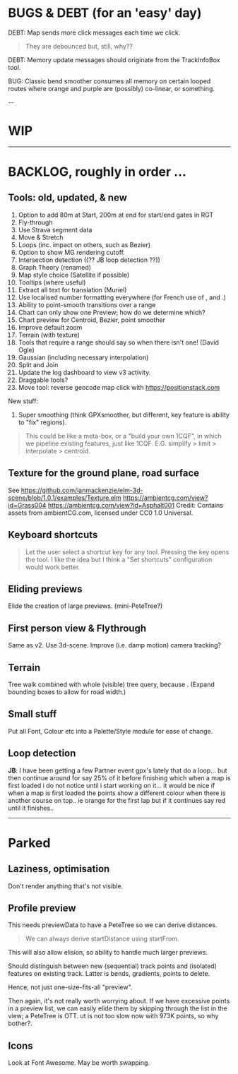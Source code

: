 
# BUGS & DEBT (for an 'easy' day)

DEBT: Map sends more click messages each time we click. 
> They are debounced but, still, why??

DEBT: Memory update messages should originate from the TrackInfoBox tool.

BUG: Classic bend smoother consumes all memory on certain looped routes where
     orange and purple are (possibly) co-linear, or something.

--

# WIP

---

# BACKLOG, roughly in order ...

## Tools: old, updated, & new

1. Option to add 80m at Start, 200m at end for start/end gates in RGT
2. Fly-through
3. Use Strava segment data
4. Move & Stretch
5. Loops (inc. impact on others, such as Bezier)
6. Option to show MG rendering cutoff.
7. Intersection detection ((?? JB loop detection ??))
8. Graph Theory (renamed)
9. Map style choice (Satellite if possible)
10. Tooltips (where useful)
11. Extract all text for translation (Muriel)
12. Use localised number formatting everywhere (for French use of , and .)
13. Ability to point-smooth transitions over a range
14. Chart can only show one Preview; how do we determine which?
15. Chart preview for Centroid, Bezier, point smoother
16. Improve default zoom
17. Terrain (with texture)
18. Tools that require a range should say so when there isn't one! (David Ogle)
19. Gaussian (including necessary interpolation)
20. Split and Join
21. Update the log dashboard to view v3 activity.
22. Draggable tools?
23. Move tool: reverse geocode map click with https://positionstack.com 

New stuff:
1. Super smoothing  (think GPXsmoother, but different, key feature is ability to "fix" regions).
> This could be like a meta-box, or a "build your own 1CQF", in which
> we pipeline existing features, just like 1CQF.
> E.G. simplify > limit > interpolate > centroid.

## Texture for the ground plane, road surface

See https://github.com/ianmackenzie/elm-3d-scene/blob/1.0.1/examples/Texture.elm
https://ambientcg.com/view?id=Grass004
https://ambientcg.com/view?id=Asphalt001
Credit: Contains assets from ambientCG.com, licensed under CC0 1.0 Universal.

## Keyboard shortcuts

> Let the user select a shortcut key for any tool.
> Pressing the key opens the tool.
> I like the idea but I think a "Set shortcuts" configuration would work better.

## Eliding previews

Elide the creation of large previews. (mini-PeteTree?)

## First person view & Flythrough

Same as v2. Use 3d-scene. Improve (i.e. damp motion) camera tracking?

## Terrain

Tree walk combined with whole (visible) tree query, because <track loops>.
(Expand bounding boxes to allow for road width.)

## Small stuff

Put all Font, Colour etc into a Palette/Style module for ease of change.

## Loop detection

**JB**: I have been getting a few Partner event gpx's lately that do a loop... but then continue around for say 25% of it before finishing which when a map is first loaded i do not notice until i start working on it... it would be nice if when a map is first loaded the points show a different colour when there is another course on top.. ie orange for the first lap but if it continues say red until it finishes..

---

# Parked

## Laziness, optimisation

Don't render anything that's not visible.

## Profile preview

This needs previewData to have a PeteTree so we can derive distances.
> We can always derive startDistance using startFrom.

This will also allow elision, so ability to handle much larger previews.

Should distinguish between new (sequential) track points and (isolated) features
on existing track. Latter is bends, gradients, points to delete.

Hence, not just one-size-fits-all "preview".

Then again, it's not really worth worrying about. If we have excessive points
in a preview list, we can easily elide them by skipping through the list in the
view; a PeteTree is OTT.
ut is not too slow now with 973K points, so why bother?.

## Icons

Look at Font Awesome. May be worth swapping.

